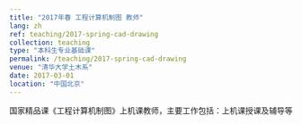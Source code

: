 ```yaml
---
title: "2017年春 工程计算机制图 教师"
lang: zh
ref: teaching/2017-spring-cad-drawing
collection: teaching
type: "本科生专业基础课"
permalink: /teaching/2017-spring-cad-drawing
venue: "清华大学土木系"
date: 2017-03-01
location: "中国北京"
---
```


国家精品课《工程计算机制图》上机课教师，主要工作包括：上机课授课及辅导等